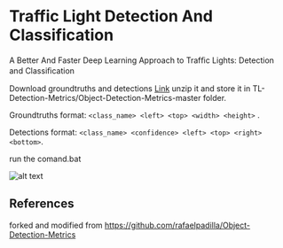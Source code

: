 # Traffic Light Detection And Classification
A Better And Faster Deep Learning Approach to Trafﬁc Lights: Detection and Classiﬁcation

Download groundtruths and detections [Link](https://drive.google.com/file/d/1KZBb6pCyMLO757g5WV_ADTFtwGaW3bT8/view?usp=sharing)
unzip it and store it in TL-Detection-Metrics/Object-Detection-Metrics-master folder.

Groundtruths format: `<class_name> <left> <top> <width> <height>` .

Detections format: `<class_name> <confidence> <left> <top> <right> <bottom>`.
 
run the comand.bat

![alt text](https://github.com/nafis00141/TL-Detection-And-Classification/blob/master/images%20for%20readme/map.PNG)

## References
forked and modified from https://github.com/rafaelpadilla/Object-Detection-Metrics
